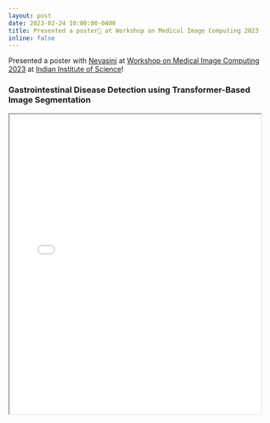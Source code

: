 ```yaml
---
layout: post
date: 2023-02-24 10:00:00-0400
title: Presented a poster📜 at Workshop on Medical Image Computing 2023 at IISc
inline: false
---
```


Presented a poster with [Nevasini](https://www.linkedin.com/in/nevasini-sasikumar-73ba641ba/) at [Workshop on Medical Image Computing 2023](https://medical-imaging-2023.weebly.com/) at [Indian Institute of Science](https://iisc.ac.in/)!

### Gastrointestinal Disease Detection using Transformer-Based Image Segmentation

<iframe src="{{ '/assets/pdf/medical_image_computing.pdf' | relative_url }}" width="100%" height="600px"></iframe>
